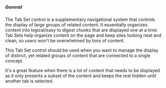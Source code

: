 ##### General
The Tab Set control is a supplementary navigational system that controls the display of large groups of related content. It essentially organizes content into logical/easy to digest chunks that are displayed one at a time. Tab Sets help organize content on the page and keep sites looking neat and clean, so users won't be overwhelmed by tons of content.

This Tab Set control should be used when you want to manage the display of distinct, yet related groups of content that are connected to a single concept.

It's a great feature when there is a lot of content that needs to be displayed as it only presents a subset of the content and keeps the rest hidden until another tab is selected.